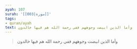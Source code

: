 ```yaml
---
ayah: 107
surah: '[[003|سورة]]'
tags:
- quran/ayah
text: وأما الذين ابيضت وجوههم ففي رحمة الله هم فيها خالدون
---
```

> وأما الذين ابيضت وجوههم ففي رحمة الله هم فيها خالدون
